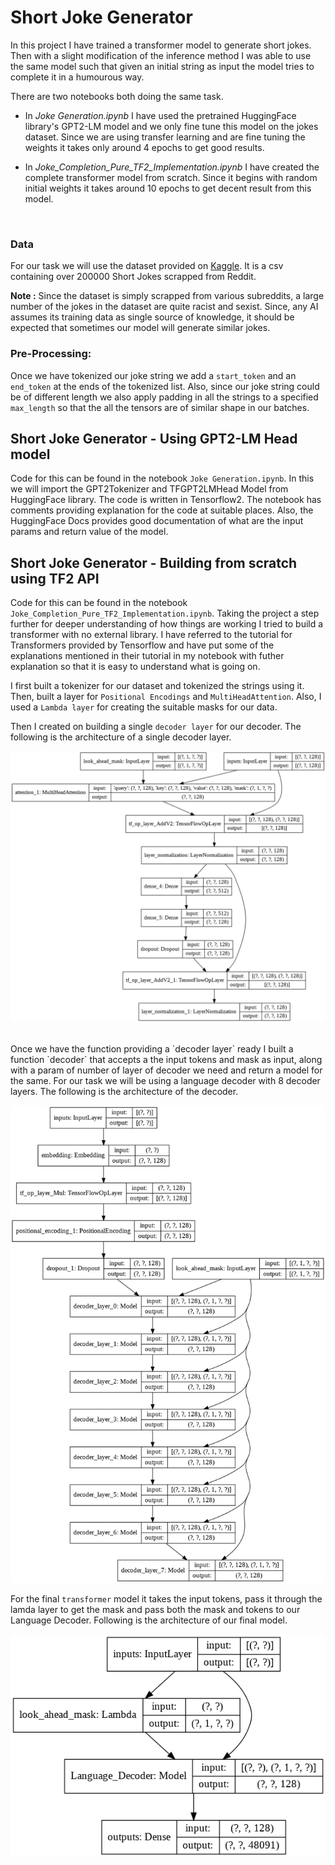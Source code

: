 # Short Joke Generator

In this project I have trained a transformer model to generate short jokes. Then with a slight modification of the inference method I was able to use the same model such that given an initial string as input the model tries to complete it in a humourous way. 

There are two notebooks both doing the same task. 

 - In *Joke Generation.ipynb* I have used the pretrained HuggingFace library's GPT2-LM model and we only fine tune this model on the jokes dataset. Since we are using transfer learning and are fine tuning the weights it takes only around 4 epochs to get good results.
 
 - In *Joke_Completion_Pure_TF2_Implementation.ipynb* I have created the complete transformer model from scratch. Since it begins with random initial weights it takes around 10 epochs to get decent result from this model. 
<br/>

### Data

For our task we will use the dataset provided on [Kaggle]( https://www.kaggle.com/abhinavmoudgil95/short-jokes). It is a csv containing over 200000 Short Jokes scrapped from Reddit. 

**Note :** Since the dataset is simply scrapped from various subreddits, a large number of the jokes in the dataset are quite racist and sexist. Since, any AI assumes its training data as single source of knowledge, it should be expected that sometimes our model will generate similar jokes.
<br/>
### Pre-Processing:
Once we have tokenized our joke string we add a `start_token` and an `end_token` at the ends of the tokenized list. Also, since our joke string could be of different length we also apply padding in all the strings to a specified `max_length` so that the all the tensors are of similar shape in our batches.
<br/>
## Short Joke Generator - Using GPT2-LM Head model
Code for this can be found in the notebook `Joke Generation.ipynb`. In this we will import the GPT2Tokenizer and TFGPT2LMHead Model from HuggingFace library. The code is written in Tensorflow2. The notebook has comments providing explanation for the code at suitable places. Also, the HuggingFace Docs provides good documentation of what are the input params and return value of the model.
<br/>
## Short Joke Generator - Building from scratch using TF2 API
Code for this can be found in the notebook `Joke_Completion_Pure_TF2_Implementation.ipynb`. Taking the project a step further for deeper understanding of how things are working I tried to build a transformer with no external library. I have referred to the tutorial for Transformers provided by Tensorflow and have put some of the explanations mentioned in their tutorial in my notebook with futher explanation so that it is easy to understand what is going on. 

I first built a tokenizer for our dataset and tokenized the strings using it. Then, built a layer for `Positional Encodings` and `MultiHeadAttention`. Also, I used a `Lambda layer` for creating the suitable masks for our data. 

Then I created on building a single `decoder layer` for our decoder. The following is the architecture of a single decoder layer.

![Decoder Layer Architecture](assets/decoder_layer.png)

<br/>
Once we have the function providing a `decoder layer` ready I built a function `decoder` that accepts a the input tokens and mask as input, along with a param of number of layer of decoder we need and return a model for the same. For our task we will be using a language decoder with 8 decoder layers. The following is the architecture of the decoder.

![Decoder Architecture](assets/decoder.png)

For the final `transformer` model it takes the input tokens, pass it through the lamda layer to get the mask and pass both the mask and tokens to our Language Decoder. Following is the architecture of our final model.

![Decoder Layer Architecture](assets/transformer.png)

